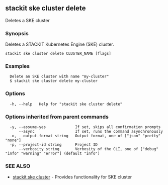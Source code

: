 ## stackit ske cluster delete

Deletes a SKE cluster

### Synopsis

Deletes a STACKIT Kubernetes Engine (SKE) cluster.

```
stackit ske cluster delete CLUSTER_NAME [flags]
```

### Examples

```
  Delete an SKE cluster with name "my-cluster"
  $ stackit ske cluster delete my-cluster
```

### Options

```
  -h, --help   Help for "stackit ske cluster delete"
```

### Options inherited from parent commands

```
  -y, --assume-yes             If set, skips all confirmation prompts
      --async                  If set, runs the command asynchronously
  -o, --output-format string   Output format, one of ["json" "pretty" "none"]
  -p, --project-id string      Project ID
      --verbosity string       Verbosity of the CLI, one of ["debug" "info" "warning" "error"] (default "info")
```

### SEE ALSO

* [stackit ske cluster](./stackit_ske_cluster.md)	 - Provides functionality for SKE cluster

